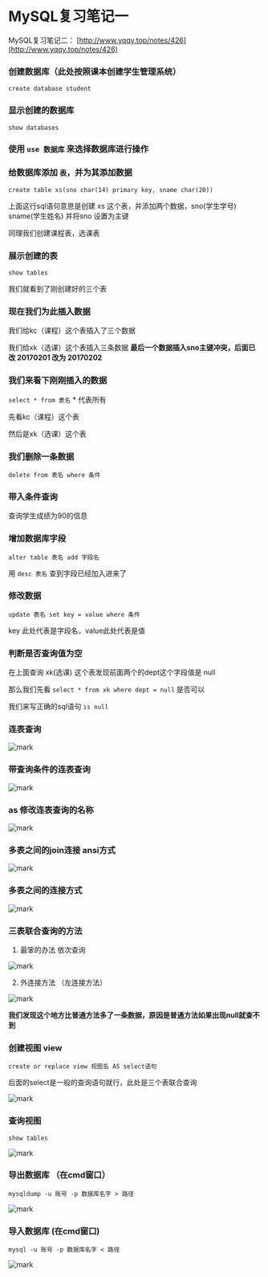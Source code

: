 # MySQL复习笔记一

<!--more-->

MySQL复习笔记二： [http://www.yqqy.top/notes/426](http://www.yqqy.top/notes/426)

### 创建数据库（此处按照课本创建学生管理系统）
`create database student`

### 显示创建的数据库

`show databases`

### 使用 `use 数据库` 来选择数据库进行操作

### 给数据库添加 `表`，并为其添加数据

`create table xs(sno char(14) primary key, sname char(20))`

上面这行sql语句意思是创建 xs 这个表，并添加两个数据，sno(学生学号) sname(学生姓名) 并将sno 设置为主键

同理我们创建课程表，选课表

### 展示创建的表

`show tables`

我们就看到了刚创建好的三个表

### 现在我们为此插入数据

我们给kc（课程）这个表插入了三个数据

我们给xk（选课）这个表插入三条数据 **最后一个数据插入sno主键冲突，后面已改 20170201 改为 20170202**

### 我们来看下刚刚插入的数据

`select * from 表名` * 代表所有

先看kc（课程）这个表

然后是xk（选课）这个表

### 我们删除一条数据

`delete from 表名 where 条件`

### 带入条件查询

查询学生成绩为90的信息

### 增加数据库字段

`alter table 表名 add 字段名 `

用 `desc 表名` 查到字段已经加入进来了

### 修改数据

`update 表名 set key = value where 条件`

key 此处代表是字段名，value此处代表是值

### 判断是否查询值为空

在上面查询 xk(选课) 这个表发现前面两个的dept这个字段值是 null

那么我们先看 `select * from xk where dept = null` 是否可以

我们来写正确的sql语句 `is null`

### 连表查询

![mark](https://pic.yqqy.top/blog/20200111/nTNkInm0gFrq.png?imageMogr2/format/webp/interlace/1)

### 带查询条件的连表查询

![mark](https://pic.yqqy.top/blog/20200111/TabvY2r2bO3m.png?imageMogr2/format/webp/interlace/1)

### as 修改连表查询的名称

![mark](https://pic.yqqy.top/blog/20200111/A96dgJljR56U.png?imageMogr2/format/webp/interlace/1)

### 多表之间的join连接 ansi方式

![mark](https://pic.yqqy.top/blog/20200111/fVs48IobMr4F.png?imageMogr2/format/webp/interlace/1)

### 多表之间的连接方式

![mark](https://pic.yqqy.top/blog/20200111/eGKmc2yOLmfA.png?imageMogr2/format/webp/interlace/1)

### 三表联合查询的方法
1. 最笨的办法 依次查询

![mark](https://pic.yqqy.top/blog/20200111/sFXqc8hddS8k.png?imageMogr2/format/webp/interlace/1)

2. 外连接方法 （左连接方法）

![mark](https://pic.yqqy.top/blog/20200111/Qt5NzFGTJa4r.png?imageMogr2/format/webp/interlace/1)

**我们发现这个地方比普通方法多了一条数据，原因是普通方法如果出现null就查不到**

### 创建视图 view

`create or replace view 视图名 AS select语句`

后面的select是一般的查询语句就行，此处是三个表联合查询

![mark](https://pic.yqqy.top/blog/20200111/fo3IFUew2x3K.png?imageMogr2/format/webp/interlace/1)

### 查询视图 

`show tables`

![mark](https://pic.yqqy.top/blog/20200111/47gm7AWUzaev.png?imageMogr2/format/webp/interlace/1)

### 导出数据库 （在cmd窗口）

`mysqldump -u 账号 -p 数据库名字 > 路径`

![mark](https://pic.yqqy.top/blog/20200111/TSTvaEuifJS6.png?imageMogr2/format/webp/interlace/1)

### 导入数据库 (在cmd窗口)

`mysql -u 账号 -p 数据库名字 < 路径`

![mark](https://pic.yqqy.top/blog/20200111/YOCRu0NY9fgg.png?imageMogr2/format/webp/interlace/1)


